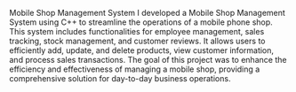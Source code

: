 Mobile Shop Management System
I developed a Mobile Shop Management System using C++ to streamline the operations of a mobile phone shop. This system includes functionalities for employee management, sales tracking, stock management, and customer reviews. It allows users to efficiently add, update, and delete products, view customer information, and process sales transactions. The goal of this project was to enhance the efficiency and effectiveness of managing a mobile shop, providing a comprehensive solution for day-to-day business operations.

